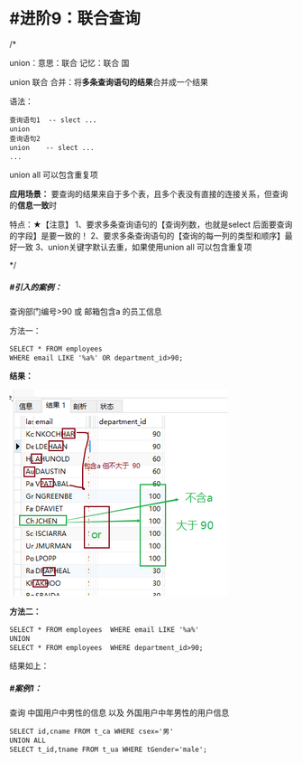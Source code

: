 # #进阶9：联合查询

/*

union：意思：联合     记忆：联合 国

union 联合 合并：将**多条查询语句的结果**合并成一个结果

语法：

```mysql
查询语句1  -- slect ...
union
查询语句2
union	 -- slect ...
...
```

union all 可以包含重复项

**应用场景：**
要查询的结果来自于多个表，且多个表没有直接的连接关系，但查询的**信息一致**时

特点：★【注意】
1、要求多条查询语句的【查询列数，也就是select 后面要查询的字段】是要一致的！
2、要求多条查询语句的【查询的每一列的类型和顺序】最好一致
3、union关键字默认去重，如果使用union all 可以包含重复项

*/

##### #引入的案例： 

查询部门编号>90  或   邮箱包含a  的员工信息

方法一：

```mysql
SELECT * FROM employees 
WHERE email LIKE '%a%' OR department_id>90;
```

**结果：**

![](.\image\9-01.png)

**方法二：**

```mysql
SELECT * FROM employees  WHERE email LIKE '%a%'
UNION
SELECT * FROM employees  WHERE department_id>90;
```

结果如上：



##### #案例1：

查询   中国用户中男性的信息  以及   外国用户中年男性的用户信息

```mysql
SELECT id,cname FROM t_ca WHERE csex='男'
UNION ALL
SELECT t_id,tname FROM t_ua WHERE tGender='male';
```















